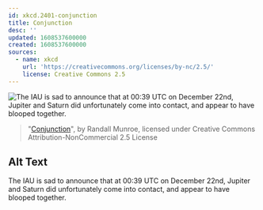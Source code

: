 ```yaml
---
id: xkcd.2401-conjunction
title: Conjunction
desc: ''
updated: 1608537600000
created: 1608537600000
sources:
  - name: xkcd
    url: 'https://creativecommons.org/licenses/by-nc/2.5/'
    license: Creative Commons 2.5
---
```

![The IAU is sad to announce that at 00:39 UTC on December 22nd, Jupiter and Saturn did unfortunately come into contact, and appear to have blooped together.](https://imgs.xkcd.com/comics/conjunction.png)
> "[Conjunction](https://xkcd.com/2401/)", by Randall Munroe, licensed under Creative Commons Attribution-NonCommercial 2.5 License

## Alt Text
The IAU is sad to announce that at 00:39 UTC on December 22nd, Jupiter and Saturn did unfortunately come into contact, and appear to have blooped together.
